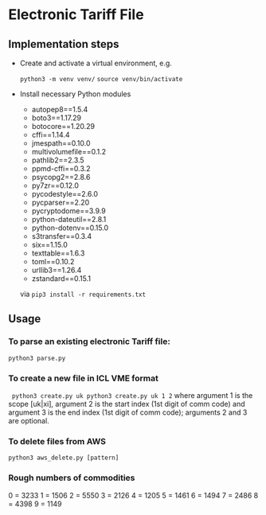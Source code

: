 # Electronic Tariff File

## Implementation steps

- Create and activate a virtual environment, e.g.

  `python3 -m venv venv/`
  `source venv/bin/activate`

- Install necessary Python modules 

  - autopep8==1.5.4
  - boto3==1.17.29
  - botocore==1.20.29
  - cffi==1.14.4
  - jmespath==0.10.0
  - multivolumefile==0.1.2
  - pathlib2==2.3.5
  - ppmd-cffi==0.3.2
  - psycopg2==2.8.6
  - py7zr==0.12.0
  - pycodestyle==2.6.0
  - pycparser==2.20
  - pycryptodome==3.9.9
  - python-dateutil==2.8.1
  - python-dotenv==0.15.0
  - s3transfer==0.3.4
  - six==1.15.0
  - texttable==1.6.3
  - toml==0.10.2
  - urllib3==1.26.4
  - zstandard==0.15.1

  via `pip3 install -r requirements.txt`

## Usage

### To parse an existing electronic Tariff file:
`python3 parse.py`

### To create a new file in ICL VME format
`
python3 create.py uk
python3 create.py uk 1 2` where argument 1 is the scope [uk|xi], argument 2 is the start index (1st digit of comm code) and argument 3 is the end index  (1st digit of comm code); arguments 2 and 3 are optional.

### To delete files from AWS
`
python3 aws_delete.py [pattern]
`

### Rough numbers of commodities

0 = 3233
1 = 1506
2 = 5550
3 = 2126
4 = 1205
5 = 1461
6 = 1494
7 = 2486
8 = 4398
9 = 1149
